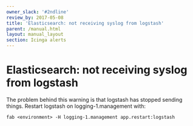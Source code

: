 ```yaml
---
owner_slack: '#2ndline'
review_by: 2017-05-08
title: 'Elasticsearch: not receiving syslog from logstash'
parent: /manual.html
layout: manual_layout
section: Icinga alerts
---
```


# Elasticsearch: not receiving syslog from logstash

The problem behind this warning is that logstash has stopped sending
things. Restart logstash on logging-1.management with:

```
fab <environment> -H logging-1.management app.restart:logstash
```
